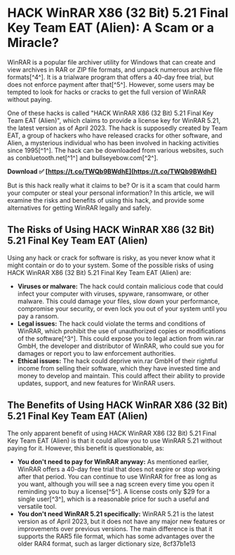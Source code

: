 # HACK WinRAR X86 (32 Bit) 5.21 Final Key Team EAT (Alien): A Scam or a Miracle?
 
WinRAR is a popular file archiver utility for Windows that can create and view archives in RAR or ZIP file formats, and unpack numerous archive file formats[^4^]. It is a trialware program that offers a 40-day free trial, but does not enforce payment after that[^5^]. However, some users may be tempted to look for hacks or cracks to get the full version of WinRAR without paying.
 
One of these hacks is called "HACK WinRAR X86 (32 Bit) 5.21 Final Key Team EAT (Alien)", which claims to provide a license key for WinRAR 5.21, the latest version as of April 2023. The hack is supposedly created by Team EAT, a group of hackers who have released cracks for other software, and Alien, a mysterious individual who has been involved in hacking activities since 1995[^1^]. The hack can be downloaded from various websites, such as conbluetooth.net[^1^] and bullseyebow.com[^2^].
 
**Download ✅ [https://t.co/TWQb9BWdhE](https://t.co/TWQb9BWdhE)**


 
But is this hack really what it claims to be? Or is it a scam that could harm your computer or steal your personal information? In this article, we will examine the risks and benefits of using this hack, and provide some alternatives for getting WinRAR legally and safely.
 
## The Risks of Using HACK WinRAR X86 (32 Bit) 5.21 Final Key Team EAT (Alien)
 
Using any hack or crack for software is risky, as you never know what it might contain or do to your system. Some of the possible risks of using HACK WinRAR X86 (32 Bit) 5.21 Final Key Team EAT (Alien) are:
 
- **Viruses or malware:** The hack could contain malicious code that could infect your computer with viruses, spyware, ransomware, or other malware. This could damage your files, slow down your performance, compromise your security, or even lock you out of your system until you pay a ransom.
- **Legal issues:** The hack could violate the terms and conditions of WinRAR, which prohibit the use of unauthorized copies or modifications of the software[^3^]. This could expose you to legal action from win.rar GmbH, the developer and distributor of WinRAR, who could sue you for damages or report you to law enforcement authorities.
- **Ethical issues:** The hack could deprive win.rar GmbH of their rightful income from selling their software, which they have invested time and money to develop and maintain. This could affect their ability to provide updates, support, and new features for WinRAR users.

## The Benefits of Using HACK WinRAR X86 (32 Bit) 5.21 Final Key Team EAT (Alien)
 
The only apparent benefit of using HACK WinRAR X86 (32 Bit) 5.21 Final Key Team EAT (Alien) is that it could allow you to use WinRAR 5.21 without paying for it. However, this benefit is questionable, as:

- **You don't need to pay for WinRAR anyway:** As mentioned earlier, WinRAR offers a 40-day free trial that does not expire or stop working after that period. You can continue to use WinRAR for free as long as you want, although you will see a nag screen every time you open it reminding you to buy a license[^5^]. A license costs only $29 for a single user[^3^], which is a reasonable price for such a useful and versatile tool.
- **You don't need WinRAR 5.21 specifically:** WinRAR 5.21 is the latest version as of April 2023, but it does not have any major new features or improvements over previous versions. The main difference is that it supports the RAR5 file format, which has some advantages over the older RAR4 format, such as larger dictionary size, 8cf37b1e13


